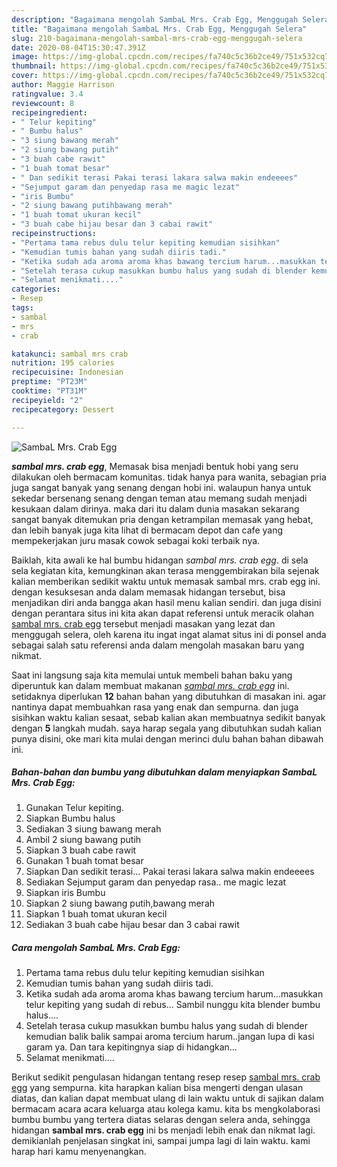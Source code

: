 ```yaml
---
description: "Bagaimana mengolah SambaL Mrs. Crab Egg, Menggugah Selera"
title: "Bagaimana mengolah SambaL Mrs. Crab Egg, Menggugah Selera"
slug: 210-bagaimana-mengolah-sambal-mrs-crab-egg-menggugah-selera
date: 2020-08-04T15:30:47.391Z
image: https://img-global.cpcdn.com/recipes/fa740c5c36b2ce49/751x532cq70/sambal-mrs-crab-egg-foto-resep-utama.jpg
thumbnail: https://img-global.cpcdn.com/recipes/fa740c5c36b2ce49/751x532cq70/sambal-mrs-crab-egg-foto-resep-utama.jpg
cover: https://img-global.cpcdn.com/recipes/fa740c5c36b2ce49/751x532cq70/sambal-mrs-crab-egg-foto-resep-utama.jpg
author: Maggie Harrison
ratingvalue: 3.4
reviewcount: 8
recipeingredient:
- " Telur kepiting"
- " Bumbu halus"
- "3 siung bawang merah"
- "2 siung bawang putih"
- "3 buah cabe rawit"
- "1 buah tomat besar"
- " Dan sedikit terasi Pakai terasi lakara salwa makin endeeees"
- "Sejumput garam dan penyedap rasa me magic lezat"
- "iris Bumbu"
- "2 siung bawang putihbawang merah"
- "1 buah tomat ukuran kecil"
- "3 buah cabe hijau besar dan 3 cabai rawit"
recipeinstructions:
- "Pertama tama rebus dulu telur kepiting kemudian sisihkan"
- "Kemudian tumis bahan yang sudah diiris tadi."
- "Ketika sudah ada aroma aroma khas bawang tercium harum...masukkan telur kepiting yang sudah di rebus... Sambil nunggu kita blender bumbu halus...."
- "Setelah terasa cukup masukkan bumbu halus yang sudah di blender kemudian balik balik sampai aroma tercium harum..jangan lupa di kasi garam ya. Dan tara kepitingnya siap di hidangkan..."
- "Selamat menikmati...."
categories:
- Resep
tags:
- sambal
- mrs
- crab

katakunci: sambal mrs crab 
nutrition: 195 calories
recipecuisine: Indonesian
preptime: "PT23M"
cooktime: "PT31M"
recipeyield: "2"
recipecategory: Dessert

---
```



![SambaL Mrs. Crab Egg](https://img-global.cpcdn.com/recipes/fa740c5c36b2ce49/751x532cq70/sambal-mrs-crab-egg-foto-resep-utama.jpg)

<b><i>sambal mrs. crab egg</i></b>, Memasak bisa menjadi bentuk hobi yang seru dilakukan oleh bermacam komunitas. tidak hanya para wanita, sebagian pria juga sangat banyak yang senang dengan hobi ini. walaupun hanya untuk sekedar bersenang senang dengan teman atau memang sudah menjadi kesukaan dalam dirinya. maka dari itu dalam dunia masakan sekarang sangat banyak ditemukan pria dengan ketrampilan memasak yang hebat, dan lebih banyak juga kita lihat di bermacam depot dan cafe yang mempekerjakan juru masak cowok sebagai koki terbaik nya.

Baiklah, kita awali ke hal bumbu hidangan <i>sambal mrs. crab egg</i>. di sela sela kegiatan kita, kemungkinan akan terasa menggembirakan bila sejenak kalian memberikan sedikit waktu untuk memasak sambal mrs. crab egg ini. dengan kesuksesan anda dalam memasak hidangan tersebut, bisa menjadikan diri anda bangga akan hasil menu kalian sendiri. dan juga disini dengan perantara situs ini kita akan dapat referensi untuk meracik olahan <u>sambal mrs. crab egg</u> tersebut menjadi masakan yang lezat dan menggugah selera, oleh karena itu ingat ingat alamat situs ini di ponsel anda sebagai salah satu referensi anda dalam mengolah masakan baru yang nikmat.




Saat ini langsung saja kita memulai untuk membeli bahan baku yang diperuntuk kan dalam membuat makanan <u><i>sambal mrs. crab egg</i></u> ini. setidaknya diperlukan <b>12</b> bahan bahan yang dibutuhkan di masakan ini. agar nantinya dapat membuahkan rasa yang enak dan sempurna. dan juga sisihkan waktu kalian sesaat, sebab kalian akan membuatnya sedikit banyak dengan <b>5</b> langkah mudah. saya harap segala yang dibutuhkan sudah kalian punya disini, oke mari kita mulai dengan merinci dulu bahan bahan dibawah ini.

<!--inarticleads1-->

##### Bahan-bahan dan bumbu yang dibutuhkan dalam menyiapkan SambaL Mrs. Crab Egg:

1. Gunakan  Telur kepiting.
1. Siapkan  Bumbu halus
1. Sediakan 3 siung bawang merah
1. Ambil 2 siung bawang putih
1. Siapkan 3 buah cabe rawit
1. Gunakan 1 buah tomat besar
1. Siapkan  Dan sedikit terasi... Pakai terasi lakara salwa makin endeeees
1. Sediakan Sejumput garam dan penyedap rasa.. me magic lezat
1. Siapkan iris Bumbu
1. Siapkan 2 siung bawang putih,bawang merah
1. Siapkan 1 buah tomat ukuran kecil
1. Sediakan 3 buah cabe hijau besar dan 3 cabai rawit




<!--inarticleads2-->

##### Cara mengolah SambaL Mrs. Crab Egg:

1. Pertama tama rebus dulu telur kepiting kemudian sisihkan
1. Kemudian tumis bahan yang sudah diiris tadi.
1. Ketika sudah ada aroma aroma khas bawang tercium harum...masukkan telur kepiting yang sudah di rebus... Sambil nunggu kita blender bumbu halus....
1. Setelah terasa cukup masukkan bumbu halus yang sudah di blender kemudian balik balik sampai aroma tercium harum..jangan lupa di kasi garam ya. Dan tara kepitingnya siap di hidangkan...
1. Selamat menikmati....




Berikut sedikit pengulasan hidangan tentang resep resep <u>sambal mrs. crab egg</u> yang sempurna. kita harapkan kalian bisa mengerti dengan ulasan diatas, dan kalian dapat membuat ulang di lain waktu untuk di sajikan dalam bermacam acara acara keluarga atau kolega kamu. kita bs mengkolaborasi bumbu bumbu yang tertera diatas selaras dengan selera anda, sehingga hidangan <b>sambal mrs. crab egg</b> ini bs menjadi lebih enak dan nikmat lagi. demikianlah penjelasan singkat ini, sampai jumpa lagi di lain waktu. kami harap hari kamu menyenangkan.

